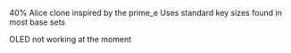 40% Alice clone inspired by the prime_e
Uses standard key sizes found in most base sets

OLED not working at the moment
